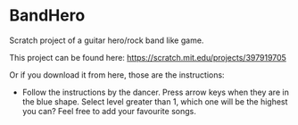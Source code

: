 # BandHero

Scratch project of a guitar hero/rock band like game.

This project can be found here: https://scratch.mit.edu/projects/397919705

Or if you download it from here, those are the instructions:
  - Follow the instructions by the dancer. Press arrow keys when they are in the blue shape. Select level greater than 1, which one will be the highest you can? Feel free to add your favourite songs.

